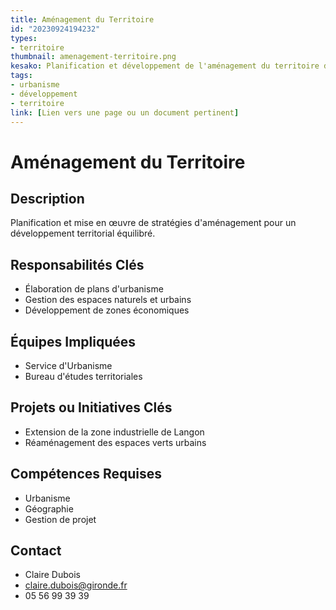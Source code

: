 ```yaml
---
title: Aménagement du Territoire
id: "20230924194232"
types:
- territoire
thumbnail: amenagement-territoire.png
kesako: Planification et développement de l'aménagement du territoire départemental.
tags:
- urbanisme
- développement
- territoire
link: [Lien vers une page ou un document pertinent]
---
```


# Aménagement du Territoire

## Description
Planification et mise en œuvre de stratégies d'aménagement pour un développement territorial équilibré.

## Responsabilités Clés
- Élaboration de plans d'urbanisme
- Gestion des espaces naturels et urbains
- Développement de zones économiques

## Équipes Impliquées
- Service d'Urbanisme
- Bureau d'études territoriales

## Projets ou Initiatives Clés
- Extension de la zone industrielle de Langon
- Réaménagement des espaces verts urbains

## Compétences Requises
- Urbanisme
- Géographie
- Gestion de projet

## Contact
- Claire Dubois
- claire.dubois@gironde.fr
- 05 56 99 39 39
